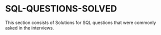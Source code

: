# SQL-QUESTIONS-SOLVED
This section consists of Solutions for  SQL questions that were commonly asked in the interviews.
